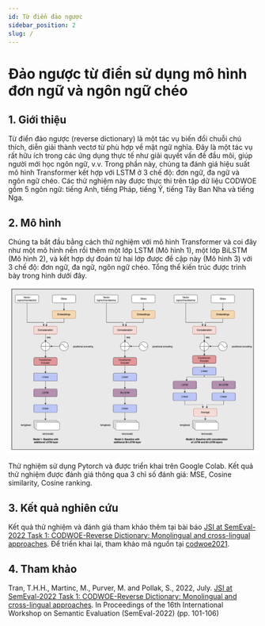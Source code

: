 ```yaml
---
id: Từ điển đảo ngược
sidebar_position: 2
slug: /
---
```


# Đảo ngược từ điển sử dụng mô hình đơn ngữ và ngôn ngữ chéo

## 1. Giới thiệu

Từ điển đảo ngược (reverse dictionary) là một tác vụ biến đổi chuỗi chú thích, diễn giải thành vectơ từ phù hợp về mặt ngữ nghĩa. Đây là một tác vụ rất hữu ích trong các ứng dụng thực tế như giải quyết vấn đề đầu môi, giúp người mới học ngôn ngữ, v.v. Trong phần này, chúng ta đánh giá hiệu suất mô hình Transformer kết hợp với LSTM ở 3 chế độ: đơn ngữ, đa ngữ và ngôn ngữ chéo. Các thử nghiệm này được thực thi trên tập dữ liệu CODWOE gồm 5 ngôn ngữ: tiếng Anh, tiếng Pháp, tiếng Ý, tiếng Tây Ban Nha và tiếng Nga.

## 2. Mô hình

Chúng ta bắt đầu bằng cách thử nghiệm với mô hình Transformer và coi đây như một mô hình nền rồi thêm một lớp LSTM (Mô hình 1), một lớp BiLSTM (Mô hình 2), và kết hợp dự đoán từ hai lớp được đề cập này (Mô hình 3) với 3 chế độ: đơn ngữ, đa ngữ, ngôn ngữ chéo. Tổng thể kiến trúc được trình bày trong hình dưới đây.

![Kiến trúc tổng quan](./imgs/revdict_arch.png)

Thử nghiệm sử dụng Pytorch và được triển khai trên Google Colab. Kết quả thử nghiệm được đánh giá thông qua 3 chỉ số đánh giá: MSE, Cosine similarity, Cosine ranking.

## 3. Kết quả nghiên cứu

Kết quả thử nghiệm và đánh giá tham khảo thêm tại bài báo [JSI at SemEval-2022 Task 1: CODWOE-Reverse Dictionary: Monolingual and cross-lingual approaches](https://aclanthology.org/2022.semeval-1.12.pdf). Để triển khai lại, tham khảo mã nguồn tại [codwoe2021](https://github.com/honghanhh/codwoe2021).

## 4. Tham khảo

Tran, T.H.H., Martinc, M., Purver, M. and Pollak, S., 2022, July. [JSI at SemEval-2022 Task 1: CODWOE-Reverse Dictionary: Monolingual and cross-lingual approaches](https://aclanthology.org/2022.semeval-1.12.pdf). In Proceedings of the 16th International Workshop on Semantic Evaluation (SemEval-2022) (pp. 101-106)
